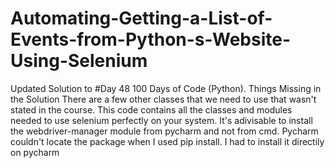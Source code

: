 # Automating-Getting-a-List-of-Events-from-Python-s-Website-Using-Selenium
Updated Solution to #Day 48 100 Days of Code (Python). Things Missing in the Solution
There are a few other classes that we need to use that wasn't stated in the course. This code contains all the classes and modules needed to use selenium perfectly on your system.
It's adivisable to install the webdriver-manager module from pycharm and not from cmd. Pycharm couldn't locate the package when I used pip install. I had to install it directily on pycharm
